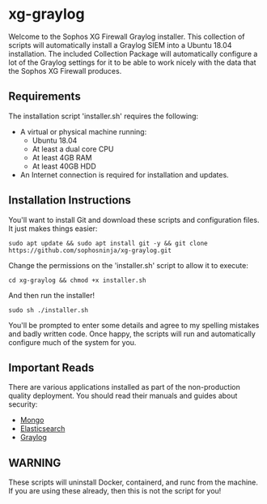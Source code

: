 # xg-graylog

Welcome to the Sophos XG Firewall Graylog installer. This collection of scripts will automatically install a Graylog SIEM into a Ubuntu 18.04 installation. The included Collection Package will automatically configure a lot of the Graylog settings for it to be able to work nicely with the data that the Sophos XG Firewall produces.

## Requirements

The installation script 'installer.sh' requires the following:

* A virtual or physical machine running:
  * Ubuntu 18.04
  * At least a dual core CPU
  * At least 4GB RAM
  * At least 40GB HDD
* An Internet connection is required for installation and updates.

## Installation Instructions

You'll want to install Git and download these scripts and configuration files. It just makes things easier:

```code
sudo apt update && sudo apt install git -y && git clone https://github.com/sophosninja/xg-graylog.git
```

Change the permissions on the 'installer.sh' script to allow it to execute:

```code
cd xg-graylog && chmod +x installer.sh
```

And then run the installer!

```code
sudo sh ./installer.sh
```

You'll be prompted to enter some details and agree to my spelling mistakes and badly written code. Once happy, the scripts will run and automatically configure much of the system for you.

## Important Reads

There are various applications installed as part of the non-production quality deployment. You should read their manuals and guides about security:

* [Mongo](https://hub.docker.com/_/mongo/)
* [Elasticsearch](https://www.elastic.co/guide/en/elasticsearch/reference/6.x/docker.htmll/)
* [Graylog](https://hub.docker.com/r/graylog/graylog/)

## WARNING

These scripts will uninstall Docker, containerd, and runc from the machine. If you are using these already, then this is not the script for you!
